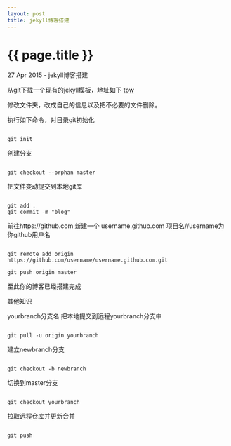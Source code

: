```yaml
---
layout: post
title: jekyll博客搭建
---
```


{{ page.title }}
================

<p class="meta">27 Apr 2015 - jekyll博客搭建</p>

从git下载一个现有的jekyll模板，地址如下
[tpw](https://github.com/mojombo/tpw/)

修改文件夹，改成自己的信息以及把不必要的文件删除。

执行如下命令，对目录git初始化

<code>
git init
</code>

创建分支

<code>
git checkout --orphan master
</code>

把文件变动提交到本地git库

<code>
git add .
git commit -m "blog"
</code>

前往https://github.com 新建一个 username.github.com 项目名//username为你github用户名

<code>
git remote add origin https://github.com/username/username.github.com.git
</code>

<code>
git push origin master
</code>

至此你的博客已经搭建完成


其他知识

yourbranch分支名 把本地提交到远程yourbranch分支中

<code>
git pull -u origin yourbranch
</code>

建立newbranch分支 

<code>
git checkout -b newbranch
</code>

切换到master分支

<code>
git checkout yourbranch
</code>

拉取远程仓库并更新合并

<code>
git push
</code>

